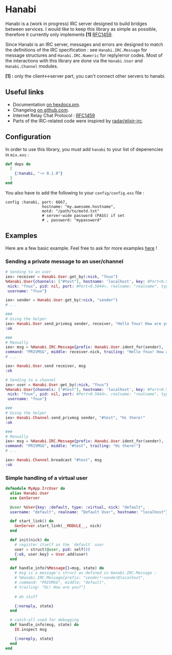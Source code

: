 # Hanabi

Hanabi is a (work in progress) IRC server designed to build bridges between
services. I would like to keep this library as simple as possible, therefore
it currently only implements **[1]** [RFC1459](https://tools.ietf.org/html/rfc1459).

Since Hanabi is an IRC server, messages and errors are designed to match the
definitions of the IRC specification : see `Hanabi.IRC.Message` for
message structures and `Hanabi.IRC.Numeric` for reply/error codes. Most of
the interactions with this library are done via the `Hanabi.User` and
`Hanabi.Channel` modules.

**[1] :** only the client<->server part, you can't connect other servers to hanabi.

## Useful links

  * Documentation [on hexdocs.pm](https://hexdocs.pm/hanabi/readme.html).
  * Changelog [on github.com](https://github.com/Fnux/hanabi/blob/master/CHANGELOG.md).
  * Internet Relay Chat Protocol : [RFC1459](https://tools.ietf.org/html/rfc1459)
  * Parts of the IRC-related code were inspired by
[radar/elixir-irc](https://github.com/radar/elixir-irc).

## Configuration

In order to use this library, you must add `hanabi` to your list of depenencies
in `mix.exs` :

```elixir
def deps do
  [
    {:hanabi, "~> 0.1.0"}
  ]
end
```

You also have to add the following to your `config/config.exs` file :

```
config :hanabi, port: 6667,
                hostname: "my.awesome.hostname",
                motd: "/path/to/motd.txt"
                # server-wide password (PASS) if set
                # , password: "mypassword"
```

## Examples

Here are a few basic example. Feel free to ask for more examples
[here](https://github.com/Fnux/hanabi/) !

### Sending a private message to an user/channel

```elixir
# Sending to an user
iex> receiver = Hanabi.User.get_by(:nick, "fnux")
%Hanabi.User{channels: ["#test"], hostname: 'localhost', key: #Port<0.5044>,
 nick: "fnux", pid: nil, port: #Port<0.5044>, realname: "realname", type: :irc,
 username: "fnux"}

iex> sender = Hanabi.User.get_by(:nick, "sender")
# ...

###
# Using the helper
iex> Hanabi.User.send_privmsg sender, receiver, "Hello fnux! How are you?"
:ok

###
# Manually
iex> msg = %Hanabi.IRC.Message{prefix: Hanabi.User.ident_for(sender),
command: "PRIVMSG", middle: receiver.nick, trailing: "Hello fnux! How are you?"}
# ...

iex> Hanabi.User.send receiver, msg
:ok
```

```elixir
# Sending to a channel
iex> user = Hanabi.User.get_by(:nick, "fnux")
%Hanabi.User{channels: ["#test"], hostname: 'localhost', key: #Port<0.5044>,
 nick: "fnux", pid: nil, port: #Port<0.5044>, realname: "realname", type: :irc,
 username: "fnux"}

###
# Using the helper
iex> Hanabi.Channel.send_privmsg sender, "#test", "Hi there!"
:ok

###
# Manually
iex> msg = %Hanabi.IRC.Message{prefix: Hanabi.User.ident_for(sender),
command: "PRIVMSG", middle: "#test", trailing: "Hi there!"}
# ...

iex> Hanabi.Channel.broadcast "#test", msg
:ok
```

### Simple handling of a virtual user

```elixir
defmodule MyApp.IrcUser do
  alias Hanabi.User
  use GenServer

  @user %User{key: :default, type: :virtual, nick: "default",
  username: "default", realname: "Default User", hostname: "localhost"}

  def start_link() do
    GenServer.start_link(__MODULE__, nick)
  end

  def init(nick) do
    # register itself as the `default` user
    user = struct(@user, pid: self())
    {:ok, user.key} = User.add(user)
  end

  def handle_info(%Message{}=msg, state) do
    # msg is a message's struct as defined in Hanabi.IRC.Message :
    # %Hanabi.IRC.Message{prefix: "sender!~sender@localhost",
    # command: "PRIVMSG", middle: "default",
    # trailing: "Hi! How are you?"}
 
    # do stuff

    {:noreply, state}
  end

  # catch-all used for debugging
  def handle_info(msg, state) do
    IO.inspect msg

    {:noreply, state}
  end
end
```

